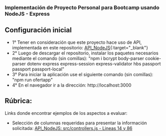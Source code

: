 ### Implementación de Proyecto Personal para Bootcamp usando NodeJS - Express

## Configuración inicial
- 1° Tener en consideración que este proyecto hace uso de API, implementada en este repositorio: [API_NodeJS](https://github.com/JuanAndresSalas/API_NodeJS){:target="_blank"}
- 2° Luego de descargar el repositorio, instalar los paquetes necesarios mediante el comando (sin comillas): 
  "npm i bcrypt body-parser cookie-parser dotenv express express-session express-validator hbs passport passport passport-local"
- 3° Para iniciar la aplicación use el siguiente comando (sin comillas): "npm run ofertapp" 
- 4° En el navegador ir a la dirección: http://localhost:3000



## Rúbrica: 
Links donde encontrar ejemplos de los aspectos a evaluar:
- Selección de columnas requeridas para presentar la información solicitada: [API_NodeJS: src/controllers.js - Lineas 14 y 86 ](https://github.com/JuanAndresSalas/API_NodeJS/blob/main/src/controllers.js)
